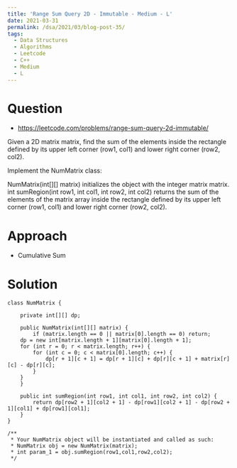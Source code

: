 ```yaml
---
title: 'Range Sum Query 2D - Immutable - Medium - L'
date: 2021-03-31
permalink: /dsa/2021/03/blog-post-35/
tags:
  - Data Structures
  - Algorithms
  - Leetcode
  - C++
  - Medium
  - L
---
```


# Question

- https://leetcode.com/problems/range-sum-query-2d-immutable/

Given a 2D matrix matrix, find the sum of the elements inside the rectangle defined by its upper left corner (row1, col1) and lower right corner (row2, col2).

Implement the NumMatrix class:

NumMatrix(int[][] matrix) initializes the object with the integer matrix matrix.
int sumRegion(int row1, int col1, int row2, int col2) returns the sum of the elements of the matrix array inside the rectangle defined by its upper left corner (row1, col1) and lower right corner (row2, col2).

# Approach

- Cumulative Sum

# Solution
```
class NumMatrix {
    
    private int[][] dp;

    public NumMatrix(int[][] matrix) {
        if (matrix.length == 0 || matrix[0].length == 0) return;
    dp = new int[matrix.length + 1][matrix[0].length + 1];
    for (int r = 0; r < matrix.length; r++) {
        for (int c = 0; c < matrix[0].length; c++) {
            dp[r + 1][c + 1] = dp[r + 1][c] + dp[r][c + 1] + matrix[r][c] - dp[r][c];
        }
    }
    }
    
    public int sumRegion(int row1, int col1, int row2, int col2) {
        return dp[row2 + 1][col2 + 1] - dp[row1][col2 + 1] - dp[row2 + 1][col1] + dp[row1][col1];
    }
}

/**
 * Your NumMatrix object will be instantiated and called as such:
 * NumMatrix obj = new NumMatrix(matrix);
 * int param_1 = obj.sumRegion(row1,col1,row2,col2);
 */
```